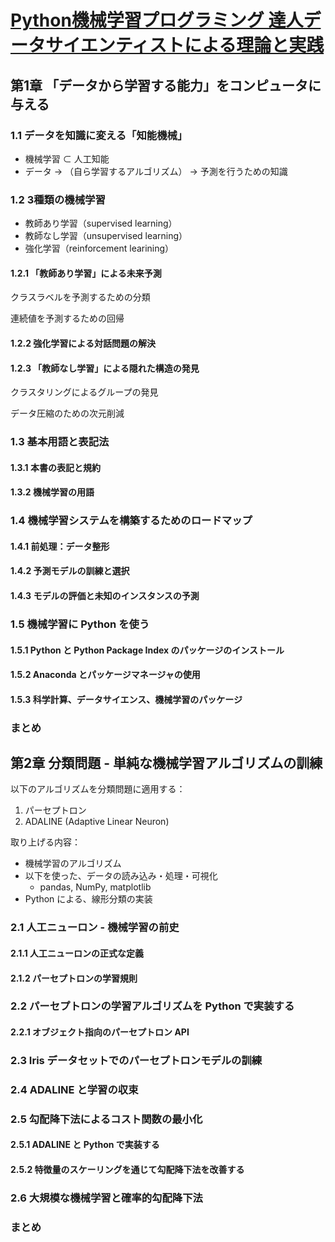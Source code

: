 # [Python機械学習プログラミング 達人データサイエンティストによる理論と実践](https://book.impress.co.jp/books/1120101017)

## 第1章 「データから学習する能力」をコンピュータに与える

### 1.1 データを知識に変える「知能機械」

- 機械学習 ⊂ 人工知能
- データ → （自ら学習するアルゴリズム） → 予測を行うための知識

### 1.2 3種類の機械学習

- 教師あり学習（supervised learning）
- 教師なし学習（unsupervised learning）
- 強化学習（reinforcement learining）

#### 1.2.1 「教師あり学習」による未来予測

クラスラベルを予測するための分類

連続値を予測するための回帰

#### 1.2.2 強化学習による対話問題の解決

#### 1.2.3 「教師なし学習」による隠れた構造の発見

クラスタリングによるグループの発見

データ圧縮のための次元削減

### 1.3 基本用語と表記法

#### 1.3.1 本書の表記と規約

#### 1.3.2 機械学習の用語

### 1.4 機械学習システムを構築するためのロードマップ

#### 1.4.1 前処理：データ整形

#### 1.4.2 予測モデルの訓練と選択

#### 1.4.3 モデルの評価と未知のインスタンスの予測

### 1.5 機械学習に Python を使う

#### 1.5.1 Python と Python Package Index のパッケージのインストール

#### 1.5.2 Anaconda とパッケージマネージャの使用

#### 1.5.3 科学計算、データサイエンス、機械学習のパッケージ

### まとめ

## 第2章 分類問題 - 単純な機械学習アルゴリズムの訓練

以下のアルゴリズムを分類問題に適用する：

1. パーセプトロン
2. ADALINE (Adaptive Linear Neuron)

取り上げる内容：

- 機械学習のアルゴリズム
- 以下を使った、データの読み込み・処理・可視化
  - pandas, NumPy, matplotlib
- Python による、線形分類の実装 

### 2.1 人工ニューロン - 機械学習の前史

#### 2.1.1 人工ニューロンの正式な定義

#### 2.1.2 パーセプトロンの学習規則

### 2.2 パーセプトロンの学習アルゴリズムを Python で実装する

#### 2.2.1 オブジェクト指向のパーセプトロン API

### 2.3 Iris データセットでのパーセプトロンモデルの訓練

### 2.4 ADALINE と学習の収束

### 2.5 勾配降下法によるコスト関数の最小化

#### 2.5.1 ADALINE と Python で実装する

#### 2.5.2 特徴量のスケーリングを通じて勾配降下法を改善する

### 2.6 大規模な機械学習と確率的勾配降下法

### まとめ
